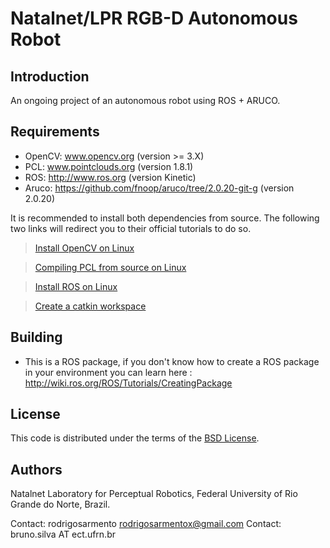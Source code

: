 # Natalnet/LPR RGB-D Autonomous Robot


Introduction
------------
An ongoing project of an autonomous robot using ROS + ARUCO.

Requirements
------------

- OpenCV: www.opencv.org  (version >= 3.X)
- PCL: www.pointclouds.org (version 1.8.1)
- ROS: http://www.ros.org (version Kinetic)
- Aruco: https://github.com/fnoop/aruco/tree/2.0.20-git-g (version 2.0.20)

It is recommended to install both dependencies from source. The following two links will redirect you to their official tutorials to do so.

> [Install OpenCV on Linux](https://docs.opencv.org/3.3.1/d7/d9f/tutorial_linux_install.html#linux-installation])

> [Compiling PCL from source on Linux](http://pointclouds.org/documentation/tutorials/compiling_pcl_posix.php)

> [Install ROS on Linux](http://wiki.ros.org/kinetic/Installation)

> [Create a catkin workspace](http://wiki.ros.org/catkin/Tutorials/create_a_workspace)

Building
------------

- This is a ROS package, if you don't know how to create a ROS package in your environment you can learn here : http://wiki.ros.org/ROS/Tutorials/CreatingPackage


License
------------

This code is distributed under the terms of the [BSD License](https://github.com/natalnet-lpr/rgbd_rtk/blob/master/LICENSE).


Authors
------------

Natalnet Laboratory for Perceptual Robotics, Federal University of Rio Grande do Norte, Brazil.

Contact: rodrigosarmento rodrigosarmentox@gmail.com
Contact: bruno.silva AT ect.ufrn.br

